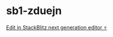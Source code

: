 # sb1-zduejn

[Edit in StackBlitz next generation editor ⚡️](https://stackblitz.com/~/github.com/maikover/sb1-zduejn)